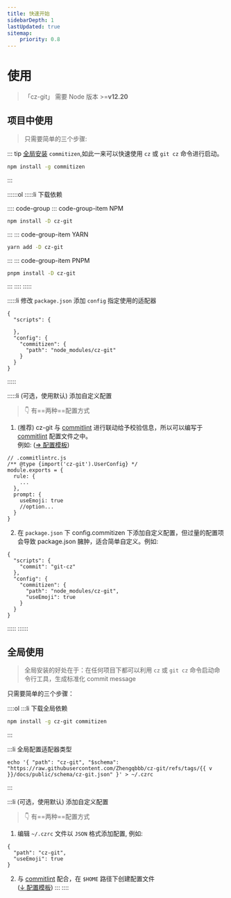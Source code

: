 ```yaml
---
title: 快速开始
sidebarDepth: 1
lastUpdated: true
sitemap:
    priority: 0.8
---
```


# 使用

> 「cz-git」 需要 Node 版本 >=**v12.20**

## 项目中使用

> 只需要简单的三个步骤:

::: tip
[全局安装](#全局使用) `commitizen`,如此一来可以快速使用 `cz` 或 `git cz` 命令进行启动。

```sh
npm install -g commitizen
```

:::

::::::ol
:::::li 下载依赖

:::: code-group
::: code-group-item NPM

```sh
npm install -D cz-git
```

:::
::: code-group-item YARN

```sh
yarn add -D cz-git
```

:::
::: code-group-item PNPM

```sh
pnpm install -D cz-git
```

:::
::::
:::::

:::::li 修改 `package.json` 添加 `config` 指定使用的适配器

```json{5-9}
{
  "scripts": {

  },
  "config": {
    "commitizen": {
      "path": "node_modules/cz-git"
    }
  }
}
```
:::::

:::::li (可选，使用默认) 添加自定义配置

> 👇 有==两种==配置方式

1. (推荐) cz-git 与 [commitlint](https://github.com/conventional-changelog/commitlint) 进行联动给予校验信息，所以可以编写于 [commitlint](https://github.com/conventional-changelog/commitlint#config) 配置文件之中。<br>例如: ([⇒ 配置模板](/zh/config/))

```js{2,7,8,9,10}
// .commitlintrc.js
/** @type {import('cz-git').UserConfig} */
module.exports = {
  rule: {
    ...
  },
  prompt: {
    useEmoji: true
    //option...
  }
}
```

2. 在 `package.json` 下 config.commitizen 下添加自定义配置，但过量的配置项会导致 package.json 臃肿，适合简单自定义。例如:

```json{8}
{
  "scripts": {
    "commit": "git-cz"
  },
  "config": {
    "commitizen": {
      "path": "node_modules/cz-git",
      "useEmoji": true
    }
  }
}
```
:::::
::::::

## 全局使用

> 全局安装的好处在于：在任何项目下都可以利用 `cz` 或 `git cz` 命令启动命令行工具，生成标准化 commit message

只需要简单的三个步骤：

::::ol
:::li 下载全局依赖

```sh
npm install -g cz-git commitizen
```
:::

:::li 全局配置适配器类型

<script setup>
import { useData } from 'vitepress'

const { site } = useData()
const v = site.value.themeConfig.nav?.[4]?.text
</script>

```sh-vue
echo '{ "path": "cz-git", "$schema": "https://raw.githubusercontent.com/Zhengqbbb/cz-git/refs/tags/{{ v }}/docs/public/schema/cz-git.json" }' > ~/.czrc
```
:::

:::li (可选，使用默认) 添加自定义配置

> 👇 有==两种==配置方式

1. 编辑 `~/.czrc` 文件以 `JSON` 格式添加配置, 例如:

```json{3}
{
  "path": "cz-git",
  "useEmoji": true
}
```

2. 与 [commitlint](https://github.com/conventional-changelog/commitlint) 配合，在 `$HOME` 路径下创建配置文件 <br>([↓ 配置模板](/zh/config/))
:::
::::

